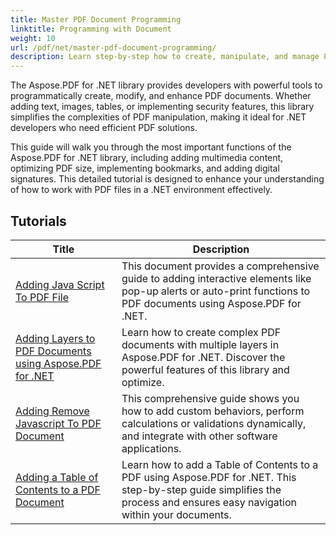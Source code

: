 ```yaml
---
title: Master PDF Document Programming
linktitle: Programming with Document
weight: 10
url: /pdf/net/master-pdf-document-programming/
description: Learn step-by-step how to create, manipulate, and manage PDF files effortlessly. Ideal for developers of all skill levels looking to enhance their PDF handling capabilities within .NET applications.
---
```


The Aspose.PDF for .NET library provides developers with powerful tools to programmatically create, modify, and enhance PDF documents. Whether adding text, images, tables, or implementing security features, this library simplifies the complexities of PDF manipulation, making it ideal for .NET developers who need efficient PDF solutions.

This guide will walk you through the most important functions of the Aspose.PDF for .NET library, including adding multimedia content, optimizing PDF size, implementing bookmarks, and adding digital signatures. This detailed tutorial is designed to enhance your understanding of how to work with PDF files in a .NET environment effectively.

## Tutorials
| Title | Description |
| --- | --- | 
| [Adding Java Script To PDF File](./adding-java-script-to-pdf/) | This document provides a comprehensive guide to adding interactive elements like pop-up alerts or auto-print functions to PDF documents using Aspose.PDF for .NET. |  
| [Adding Layers to PDF Documents using Aspose.PDF for .NET](./adding-layers-to-pdf/) | Learn how to create complex PDF documents with multiple layers in Aspose.PDF for .NET. Discover the powerful features of this library and optimize. |  
| [Adding Remove Javascript To PDF Document](./adding-remove-java-script-to-doc/) | This comprehensive guide shows you how to add custom behaviors, perform calculations or validations dynamically, and integrate with other software applications. |  
| [Adding a Table of Contents to a PDF Document](./adding-toc-to-pdf/) | Learn how to add a Table of Contents to a PDF using Aspose.PDF for .NET. This step-by-step guide simplifies the process and ensures easy navigation within your documents. |  
